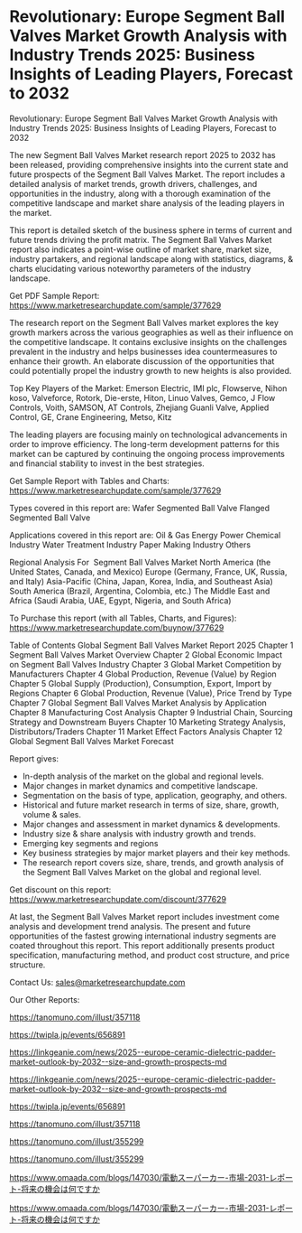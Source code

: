 # Revolutionary: Europe Segment Ball Valves Market Growth Analysis with Industry Trends 2025: Business Insights of Leading Players, Forecast to 2032

Revolutionary: Europe Segment Ball Valves Market Growth Analysis with Industry Trends 2025: Business Insights of Leading Players, Forecast to 2032

The new Segment Ball Valves Market research report 2025 to 2032 has been released, providing comprehensive insights into the current state and future prospects of the Segment Ball Valves Market. The report includes a detailed analysis of market trends, growth drivers, challenges, and opportunities in the industry, along with a thorough examination of the competitive landscape and market share analysis of the leading players in the market.

This report is detailed sketch of the business sphere in terms of current and future trends driving the profit matrix. The Segment Ball Valves Market report also indicates a point-wise outline of market share, market size, industry partakers, and regional landscape along with statistics, diagrams, & charts elucidating various noteworthy parameters of the industry landscape.

Get PDF Sample Report: https://www.marketresearchupdate.com/sample/377629

The research report on the Segment Ball Valves market explores the key growth markers across the various geographies as well as their influence on the competitive landscape. It contains exclusive insights on the challenges prevalent in the industry and helps businesses idea countermeasures to enhance their growth. An elaborate discussion of the opportunities that could potentially propel the industry growth to new heights is also provided.

Top Key Players of the Market:
Emerson Electric, IMI plc, Flowserve, Nihon koso, Valveforce, Rotork, Die-erste, Hiton, Linuo Valves, Gemco, J Flow Controls, Voith, SAMSON, AT Controls, Zhejiang Guanli Valve, Applied Control, GE, Crane Engineering, Metso, Kitz


The leading players are focusing mainly on technological advancements in order to improve efficiency. The long-term development patterns for this market can be captured by continuing the ongoing process improvements and financial stability to invest in the best strategies.

Get Sample Report with Tables and Charts: https://www.marketresearchupdate.com/sample/377629

Types covered in this report are:
Wafer Segmented Ball Valve
Flanged Segmented Ball Valve


Applications covered in this report are:
Oil & Gas
Energy Power
Chemical Industry
Water Treatment Industry
Paper Making Industry
Others


Regional Analysis For  Segment Ball Valves Market
North America (the United States, Canada, and Mexico)
Europe (Germany, France, UK, Russia, and Italy)
Asia-Pacific (China, Japan, Korea, India, and Southeast Asia)
South America (Brazil, Argentina, Colombia, etc.)
The Middle East and Africa (Saudi Arabia, UAE, Egypt, Nigeria, and South Africa)

To Purchase this report (with all Tables, Charts, and Figures): https://www.marketresearchupdate.com/buynow/377629

Table of Contents
Global Segment Ball Valves Market Report 2025
Chapter 1 Segment Ball Valves Market Overview
Chapter 2 Global Economic Impact on Segment Ball Valves Industry
Chapter 3 Global Market Competition by Manufacturers
Chapter 4 Global Production, Revenue (Value) by Region
Chapter 5 Global Supply (Production), Consumption, Export, Import by Regions
Chapter 6 Global Production, Revenue (Value), Price Trend by Type
Chapter 7 Global Segment Ball Valves Market Analysis by Application
Chapter 8 Manufacturing Cost Analysis
Chapter 9 Industrial Chain, Sourcing Strategy and Downstream Buyers
Chapter 10 Marketing Strategy Analysis, Distributors/Traders
Chapter 11 Market Effect Factors Analysis
Chapter 12 Global Segment Ball Valves Market Forecast

Report gives:

- In-depth analysis of the market on the global and regional levels.
- Major changes in market dynamics and competitive landscape.
- Segmentation on the basis of type, application, geography, and others.
- Historical and future market research in terms of size, share, growth, volume & sales.
- Major changes and assessment in market dynamics & developments.
- Industry size & share analysis with industry growth and trends.
- Emerging key segments and regions
- Key business strategies by major market players and their key methods.
- The research report covers size, share, trends, and growth analysis of the Segment Ball Valves Market on the global and regional level.

Get discount on this report: https://www.marketresearchupdate.com/discount/377629

At last, the Segment Ball Valves Market report includes investment come analysis and development trend analysis. The present and future opportunities of the fastest growing international industry segments are coated throughout this report. This report additionally presents product specification, manufacturing method, and product cost structure, and price structure.

Contact Us:
sales@marketresearchupdate.com

Our Other Reports:

https://tanomuno.com/illust/357118

https://twipla.jp/events/656891

https://linkgeanie.com/news/2025--europe-ceramic-dielectric-padder-market-outlook-by-2032--size-and-growth-prospects-md

https://linkgeanie.com/news/2025--europe-ceramic-dielectric-padder-market-outlook-by-2032--size-and-growth-prospects-md

https://twipla.jp/events/656891

https://tanomuno.com/illust/357118

https://tanomuno.com/illust/355299

https://tanomuno.com/illust/355299

https://www.omaada.com/blogs/147030/電動スーパーカー-市場-2031-レポート-将来の機会は何ですか

https://www.omaada.com/blogs/147030/電動スーパーカー-市場-2031-レポート-将来の機会は何ですか
